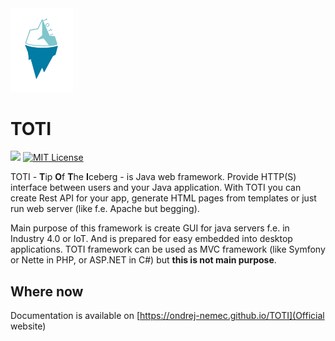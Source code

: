 <img src="logo.jpg" width="100">

# TOTI

[![](https://jitpack.io/v/ondrej-nemec/TOTI.svg)](https://jitpack.io/#ondrej-nemec/TOTI)
[![MIT License](http://img.shields.io/badge/license-MIT-green.svg) ](https://github.com/ondrej-nemec/TOTI/blob/master/LICENSE)

TOTI - **T**ip **O**f **T**he **I**ceberg - is Java web framework. Provide HTTP(S) interface between users and your Java application. With TOTI you can create Rest API for your app, generate HTML pages from templates or just run web server (like f.e. Apache but begging).

Main purpose of this framework is create GUI for java servers f.e. in Industry 4.0 or IoT. And is prepared for easy embedded into desktop applications. TOTI framework can be used as MVC framework (like Symfony or Nette in PHP, or ASP.NET in C#) but **this is not main purpose**.


## Where now

Documentation is available on [https://ondrej-nemec.github.io/TOTI](Official website)